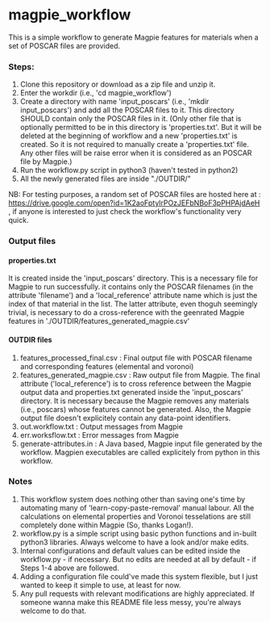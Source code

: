 # magpie_workflow

This is a simple workflow to generate Magpie features for materials when a set of POSCAR files are provided. 
### Steps:
1. Clone this repository or download as a zip file and unzip it.
2. Enter the workdir (i.e., 'cd magpie_workflow')
3. Create a directory with name 'input_poscars' (i.e., 'mkdir input_poscars') and add all the POSCAR files to it. This directory SHOULD contain only the POSCAR files in it. (Only other file that is optionally permitted to be in this directory is 'properties.txt'. But it will be deleted at the beginning of workflow and a new 'properties.txt' is created. So it is not required to manually create a 'properties.txt' file. Any other files will be raise error when it is considered as an POSCAR file by Magpie.)
4. Run the workflow.py script in python3 (haven't tested in python2)
5. All the newly generated files are inside "./OUTDIR/"

NB: For testing purposes, a random set of POSCAR files are hosted here at : https://drive.google.com/open?id=1K2aoFptylrPOzJEFbNBoF3pPHPAjdAeH , if anyone is interested to just check the workflow's functionality very quick.

### Output files
#### properties.txt
It is created inside the 'input_poscars' directory. This is a necessary file for Magpie to run successfully. it contains only the POSCAR filenames (in the attribute 'filename') and a 'local_reference' attribute name which is just the index of that material in the list. The latter attribute, even thoguh seemingly trivial, is necessary to do a cross-reference with the geenrated Magpie features in './OUTDIR/features_generated_magpie.csv'

#### OUTDIR files
1. features_processed_final.csv : Final output file with POSCAR filename and corresponding features (elemental and voronoi)
2. features_generated_magpie.csv : Raw output file from Magpie. The final attribute ('local_reference') is to cross reference between the Magpie output data and properties.txt generated inside the 'input_poscars' directory. It is necessary because the Magpie removes any materials (i.e., poscars) whose features cannot be generated. Also, the Magpie output file doesn't explicitely contain any data-point identifiers.
3. out.workflow.txt : Output messages from Magpie
4. err.worksflow.txt : Error messages from Magpie
5. generate-attributes.in : A Java based, Magpie input file generated by the workflow. Magpien executables are called explicitely from python in this workflow.

### Notes
1. This workflow system does nothing other than saving one's time by automating many of 'learn-copy-paste-removal' manual labour. All the calculations on elemental properties and Voronoi tesselations are still completely done within Magpie (So, thanks Logan!).
2. workflow.py is a simple script using basic python functions and in-built python3 libraries. Always welcome to have a look and/or make edits. 
3. Internal configurations and default values can be edited inside the workflow.py - if necessary. But no edits are needed at all by default - if Steps 1-4 above are followed.
4. Adding a configuration file could've made this system flexible, but I just wanted to keep it simple to use, at least for now. 
5. Any pull requests with relevant modifications are highly appreciated. If someone wanna make this README file less messy, you're always welcome to do that.
